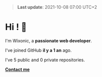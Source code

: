 > **Last update**: 2021-10-08 07:00 UTC+2

# Hi ! 👋

I'm Wixonic, a **passionate web developer**.

I've joined GitHub **il y a 1 an** ago.

I've 5 public and 0 private repositories.

**[Contact me](mailto:wixonic@icloud.com)**